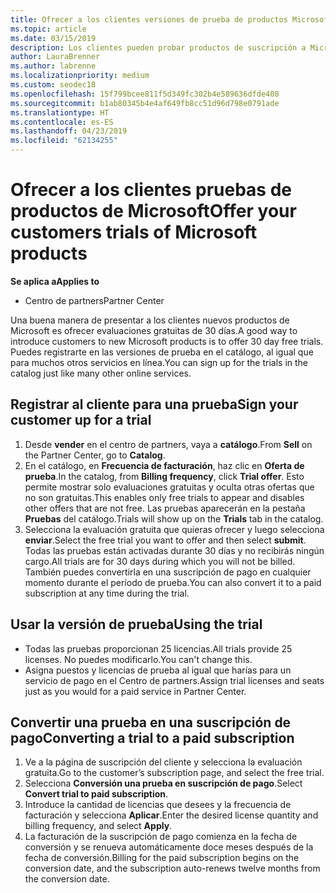 ```yaml
---
title: Ofrecer a los clientes versiones de prueba de productos Microsoft | Centro de partners
ms.topic: article
ms.date: 03/15/2019
description: Los clientes pueden probar productos de suscripción a Microsoft durante 30 días. Puede registrarse para estas evaluaciones en el catálogo al igual que muchos otros servicios en línea.
author: LauraBrenner
ms.author: labrenne
ms.localizationpriority: medium
ms.custom: seodec18
ms.openlocfilehash: 15f799bcee811f5d349fc302b4e589636dfde408
ms.sourcegitcommit: b1ab80345b4e4af649fb8cc51d96d798e0791ade
ms.translationtype: HT
ms.contentlocale: es-ES
ms.lasthandoff: 04/23/2019
ms.locfileid: "62134255"
---
```

# <a name="offer-your-customers-trials-of-microsoft-products"></a><span data-ttu-id="43b0b-104">Ofrecer a los clientes pruebas de productos de Microsoft</span><span class="sxs-lookup"><span data-stu-id="43b0b-104">Offer your customers trials of Microsoft products</span></span>

<span data-ttu-id="43b0b-105">**Se aplica a**</span><span class="sxs-lookup"><span data-stu-id="43b0b-105">**Applies to**</span></span>

-  <span data-ttu-id="43b0b-106">Centro de partners</span><span class="sxs-lookup"><span data-stu-id="43b0b-106">Partner Center</span></span>

<span data-ttu-id="43b0b-107">Una buena manera de presentar a los clientes nuevos productos de Microsoft es ofrecer evaluaciones gratuitas de 30 días.</span><span class="sxs-lookup"><span data-stu-id="43b0b-107">A good way to introduce customers to new Microsoft products is to offer 30 day free trials.</span></span> <span data-ttu-id="43b0b-108">Puedes registrarte en las versiones de prueba en el catálogo, al igual que para muchos otros servicios en línea.</span><span class="sxs-lookup"><span data-stu-id="43b0b-108">You can sign up for the trials in the catalog just like many other online services.</span></span>  

## <a name="sign-your-customer-up-for-a-trial"></a><span data-ttu-id="43b0b-109">Registrar al cliente para una prueba</span><span class="sxs-lookup"><span data-stu-id="43b0b-109">Sign your customer up for a trial</span></span>

1.  <span data-ttu-id="43b0b-110">Desde **vender** en el centro de partners, vaya a **catálogo**.</span><span class="sxs-lookup"><span data-stu-id="43b0b-110">From **Sell** on the Partner Center, go to **Catalog**.</span></span> 
2.  <span data-ttu-id="43b0b-111">En el catálogo, en **Frecuencia de facturación**, haz clic en **Oferta de prueba**.</span><span class="sxs-lookup"><span data-stu-id="43b0b-111">In the catalog, from **Billing frequency**, click **Trial offer**.</span></span> <span data-ttu-id="43b0b-112">Esto permite mostrar solo evaluaciones gratuitas y oculta otras ofertas que no son gratuitas.</span><span class="sxs-lookup"><span data-stu-id="43b0b-112">This enables only free trials to appear and disables other offers that are not free.</span></span> <span data-ttu-id="43b0b-113">Las pruebas aparecerán en la pestaña **Pruebas** del catálogo.</span><span class="sxs-lookup"><span data-stu-id="43b0b-113">Trials will show up on the **Trials** tab in the catalog.</span></span>
3.  <span data-ttu-id="43b0b-114">Selecciona la evaluación gratuita que quieras ofrecer y luego selecciona **enviar**.</span><span class="sxs-lookup"><span data-stu-id="43b0b-114">Select the free trial you want to offer and then select **submit**.</span></span> <span data-ttu-id="43b0b-115">Todas las pruebas están activadas durante 30 días y no recibirás ningún cargo.</span><span class="sxs-lookup"><span data-stu-id="43b0b-115">All trials are for 30 days during which you will not be billed.</span></span> <span data-ttu-id="43b0b-116">También puedes convertirla en una suscripción de pago en cualquier momento durante el período de prueba.</span><span class="sxs-lookup"><span data-stu-id="43b0b-116">You can also convert it to a paid subscription at any time during the trial.</span></span>

## <a name="using-the-trial"></a><span data-ttu-id="43b0b-117">Usar la versión de prueba</span><span class="sxs-lookup"><span data-stu-id="43b0b-117">Using the trial</span></span>

- <span data-ttu-id="43b0b-118">Todas las pruebas proporcionan 25 licencias.</span><span class="sxs-lookup"><span data-stu-id="43b0b-118">All trials provide 25 licenses.</span></span> <span data-ttu-id="43b0b-119">No puedes modificarlo.</span><span class="sxs-lookup"><span data-stu-id="43b0b-119">You can't change this.</span></span>
- <span data-ttu-id="43b0b-120">Asigna puestos y licencias de prueba al igual que harías para un servicio de pago en el Centro de partners.</span><span class="sxs-lookup"><span data-stu-id="43b0b-120">Assign trial licenses and seats just as you would for a paid service in Partner Center.</span></span>

## <a name="converting-a-trial-to-a-paid-subscription"></a><span data-ttu-id="43b0b-121">Convertir una prueba en una suscripción de pago</span><span class="sxs-lookup"><span data-stu-id="43b0b-121">Converting a trial to a paid subscription</span></span>

1.  <span data-ttu-id="43b0b-122">Ve a la página de suscripción del cliente y selecciona la evaluación gratuita.</span><span class="sxs-lookup"><span data-stu-id="43b0b-122">Go to the customer’s subscription page, and select the free trial.</span></span>
2.  <span data-ttu-id="43b0b-123">Selecciona **Conversión una prueba en suscripción de pago**.</span><span class="sxs-lookup"><span data-stu-id="43b0b-123">Select **Convert trial to paid subscription**.</span></span>
3.  <span data-ttu-id="43b0b-124">Introduce la cantidad de licencias que desees y la frecuencia de facturación y selecciona **Aplicar**.</span><span class="sxs-lookup"><span data-stu-id="43b0b-124">Enter the desired license quantity and billing frequency, and select **Apply**.</span></span>
4.  <span data-ttu-id="43b0b-125">La facturación de la suscripción de pago comienza en la fecha de conversión y se renueva automáticamente doce meses después de la fecha de conversión.</span><span class="sxs-lookup"><span data-stu-id="43b0b-125">Billing for the paid subscription begins on the conversion date, and the subscription auto-renews twelve months from the conversion date.</span></span> 

